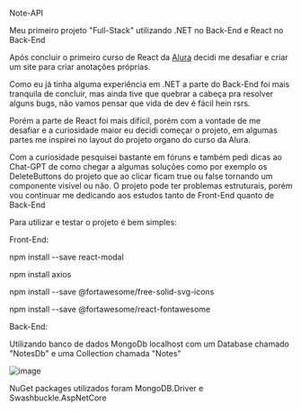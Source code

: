 Note-API

Meu primeiro projeto "Full-Stack" utilizando .NET no Back-End e React no Back-End

Após concluir o primeiro curso de React da <a href='https://www.alura.com.br'>Alura</a> decidi me desafiar e criar um site para criar anotações próprias.

Como eu já tinha alguma experiência em .NET a parte do Back-End foi mais tranquila de concluir, mas ainda tive que quebrar a cabeça pra resolver alguns bugs, não vamos pensar que vida de dev é fácil hein rsrs.

Porém a parte de React foi mais difícil, porém com a vontade de me desafiar e a curiosidade maior eu decidi começar o projeto, em algumas partes me inspirei no layout do projeto organo do curso da Alura.

Com a curiosidade pesquisei bastante em fóruns e também pedi dicas ao Chat-GPT de como chegar a algumas soluções como por exemplo os DeleteButtons do projeto que ao clicar ficam true ou false tornando um componente visível ou não. O projeto pode ter
problemas estruturais, porém vou continuar me dedicando aos estudos tanto de Front-End quanto de Back-End


Para utilizar e testar o projeto é bem simples:

Front-End:

npm install --save react-modal

npm install axios

npm install --save @fortawesome/free-solid-svg-icons

npm install --save @fortawesome/react-fontawesome 


Back-End:

Utilizando banco de dados MongoDb localhost com um Database chamado "NotesDb" e uma Collection chamada "Notes"

![image](https://github.com/HenriqueShoji/Notes-API/assets/79611909/97451222-ee70-4262-930d-6a9bd7433edd)

NuGet packages utilizados foram MongoDB.Driver e Swashbuckle.AspNetCore
